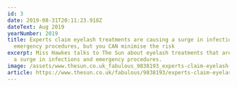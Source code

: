 ```yaml
---
id: 3
date: 2019-08-31T20:11:23.918Z
dateText: Aug 2019
yearNumber: 2019
title: Experts claim eyelash treatments are causing a surge in infections and
  emergency procedures, but you CAN minimise the risk
excerpt: Miss Hawkes talks to The Sun about eyelash treatments that are causing
  a surge in infections and emergency procedures.
image: /assets/www.thesun.co.uk_fabulous_9838193_experts-claim-eyelash-treatments-causing-surge-infections-emergency-procedures_-laptop-with-hidpi-screen-.jpg
article: https://www.thesun.co.uk/fabulous/9838193/experts-claim-eyelash-treatments-causing-surge-infections-emergency-procedures/
---
```

